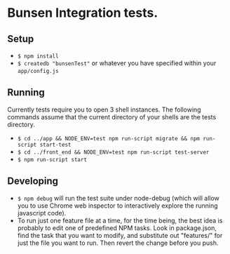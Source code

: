 Bunsen Integration tests.
============

## Setup

  * `$ npm install`
  * `$ createdb "bunsenTest"` or whatever you have specified within your `app/config.js`

## Running

  Currently tests require you to open 3 shell instances. The following commands assume that the current directory of your shells are the tests directory.

  * `$ cd ../app && NODE_ENV=test npm run-script migrate && npm run-script start-test`
  * `$ cd ../front_end && NODE_ENV=test npm run-script test-server`
  * `$ npm run-script start`

## Developing

  * `$ npm debug` will run the test suite under node-debug (which will allow you to use Chrome web inspector to interactively explore the running javascript code).
  * To run just one feature file at a time, for the time being, the best idea is probably to edit one of predefined NPM tasks.  Look in package.json, find the task that you want to modify, and substitute out "features/" for just the file you want to run.  Then revert the change before you push.
